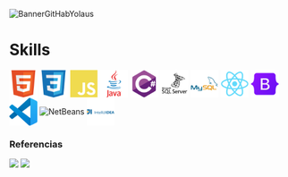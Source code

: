 ![BannerGitHabYolaus](https://github.com/YolausGG/YolausGG/assets/81392395/5adbba7b-fc6d-432f-ab30-1c8cd4716626)

### <h1> Skills </h1>
 <div display="grid" gap="20px">
 <img align="center" alt="HTML" height="50" width="50" src="https://raw.githubusercontent.com/devicons/devicon/master/icons/html5/html5-original.svg"> 
 <img align="center" alt="CSS" height="50" width="50" src="https://raw.githubusercontent.com/devicons/devicon/master/icons/css3/css3-original.svg">   
 <img align="center" alt="JS" height="50" width="50" src="https://raw.githubusercontent.com/devicons/devicon/master/icons/javascript/javascript-plain.svg">
 
 <img align="center" alt="Java" height="50" width="50" src="https://github.com/devicons/devicon/blob/master/icons/java/java-original-wordmark.svg"> 
 <img align="center" alt="C#" height="50" width="50" src="https://github.com/devicons/devicon/blob/master/icons/csharp/csharp-original.svg">   
 <img align="center" alt="SQLServer" height="50" width="50" src="https://github.com/devicons/devicon/blob/master/icons/microsoftsqlserver/microsoftsqlserver-plain-wordmark.svg">
 <img align="center" alt="MySQL" height="50" width="50" src="https://github.com/devicons/devicon/blob/master/icons/mysql/mysql-original-wordmark.svg">   
 
 <img align="center" alt="React" height="50" width="50" src="https://github.com/devicons/devicon/blob/master/icons/react/react-original.svg"> 
 <img align="center" alt="Bootstrap" height="50" width="50" src="https://raw.githubusercontent.com/devicons/devicon/master/icons/bootstrap/bootstrap-original.svg">

 <img align="center" alt="Visual Studio Code" height="50" width="50" src="https://github.com/devicons/devicon/blob/master/icons/vscode/vscode-original.svg"> 
 <img align="center" alt="NetBeans" height="50" width="50" src="https://github.com/apache/netbeans/blob/master/nbi/engine/native/launcher/windows/resources/icon.ico"> 
 <img align="center" alt="InteliiJIdea" height="50" width="50" src="https://github.com/devicons/devicon/blob/master/icons/intellij/intellij-original-wordmark.svg">
 </div>
 
### Referencias

  <a href = "mailto:godoyyolaus07@gmail.com"><img src="https://img.shields.io/badge/-Gmail-%23333?style=for-the-badge&logo=gmail&logoColor=red" target="_blank"></a>
  <a href="https://www.linkedin.com/in/yolausgg/" target="_blank"><img src="https://img.shields.io/badge/-LinkedIn-%230077B5?style=for-the-badge&logo=linkedin&logoColor=white" target="_blank"></a> 

